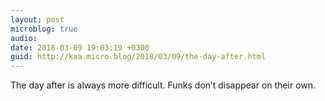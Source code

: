 ```yaml
---
layout: post
microblog: true
audio: 
date: 2018-03-09 19:03:19 +0300
guid: http://kaa.micro.blog/2018/03/09/the-day-after.html
---
```

The day after is always more difficult. Funks don’t disappear on their own. 
